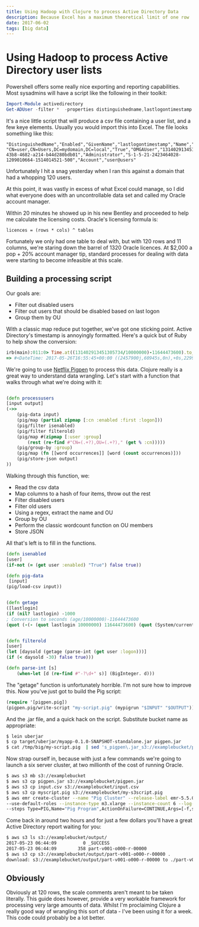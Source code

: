```yaml
---
title: Using Hadoop with Clojure to process Active Directory Data
description: Because Excel has a maximum theoretical limit of one row
date: 2017-06-02
tags: [big data]
---
```


# Using Hadoop to process Active Directory user lists

Powershell offers some really nice exporting and reporting capabilities. Most sysadmins will have a script like the following in their toolkit:

``` powershell
Import-Module activedirectory
Get-ADUser -filter *  -properties distinguishedname,lastlogontimestamp | export-csv -path .\Downloads\userlist.csv
```
It's a nice little script that will produce a csv file containing a user list, and a few keye elements. Usually you would import this into Excel. The file looks something like this:
```
"DistinguishedName","Enabled","GivenName","lastlogontimestamp","Name","ObjectClass","ObjectGUID","SamAccountName","SID","Surname","UserPrincipalName"
"CN=user,CN=Users,DC=mydomain,DC=local","True","OMGAUser","131402913451305734","Administrator","user","33df0732-43b8-4682-a214-b44d280bdb01","Administrator","S-1-5-21-2423464028-1209010664-1514014521-500","Account","user@users"
```

Unfortunately I hit a snag yesterday when I ran this against a domain that had a whopping 120 users.

At this point, it was vastly in excess of what Excel could manage, so I did what everyone does with an uncontrollable data set and called my Oracle account manager.

Within 20 minutes he showed up in his new Bentley and proceeded to help me calculate the licensing costs. Oracle's licensing formula is:

    licences = (rows * cols) ^ tables
Fortunately we only had one table to deal with, but with 120 rows and 11 columns, we're staring down the barrel of 1320 Oracle licences. At $2,000 a pop + 20% account manager tip, standard processes for dealing with data were starting to become infeasible at this scale.

## Building a processing script

Our goals are:

- Filter out disabled users
- Filter out users that should be disabled based on last logon
- Group them by OU

With a classic map reduce put together, we've got one sticking point. Active Directory's timestamp is annoyingly formatted. Here's a quick but of Ruby to help show the conversion:

``` ruby
irb(main):011:0> Time.at((131402913451305734/10000000)-11644473600).to_datetime
=> #<DateTime: 2017-05-26T16:55:45+00:00 ((2457900j,60945s,0n),+0s,2299161j)>
```

We're going to use [Netflix Pigpen](https://github.com/Netflix/PigPen/) to process this data. Clojure really is a great way to understand data wrangling. Let's start with a function that walks through what we're doing with it:

``` clojure

(defn processusers
[input output]
(->>
    (pig-data input)
    (pig/map (partial zipmap [:cn :enabled :first :logon]))
    (pig/filter isenabled)
    (pig/filter filterold)
    (pig/map #(zipmap [:user :group]
        (rest (re-find #"CN=(.+?),OU=(.+?)," (get % :cn)))))
    (pig/group-by :group)
    (pig/map (fn [[word occurrences]] [word (count occurrences)]))
    (pig/store-json output)
))
```
Walking through this function, we:
- Read the csv data
- Map columns to a hash of four items, throw out the rest
- Filter disabled users 
- Filter old users
- Using a regex, extract the name and OU
- Group by OU
- Perform the classic wordcount function on OU members
- Store JSON

All that's left is to fill in the functions.

```clojure
(defn isenabled
[user]
(if-not (= (get user :enabled) "True") false true))

(defn pig-data
 [input]
(pig/load-csv input))


(defn getage
([lastlogin]
(if (nil? lastlogin) -1000
; Conversion to seconds (age/10000000)-11644473600
(quot (-(- (quot lastlogin 10000000) 11644473600) (quot (System/currentTimeMillis) 1000)) 86400))))


(defn filterold
[user]
(let [daysold (getage (parse-int (get user :logon)))]
(if (< daysold -30) false true)))

(defn parse-int [s]
    (when-let [d (re-find #"-?\d+" s)] (BigInteger. d)))
```

The "getage" function is unfortunately horrible. I'm not sure how to improve this. Now you've just got to build the Pig script:

```clojure
(require '[pigpen.pig])
(pigpen.pig/write-script "my-script.pig" (mypigrun "$INPUT" "$OUTPUT"))
```

And the .jar file, and a quick hack on the script. Substitute bucket name as appropriate:

```bash
$ lein uberjar
$ cp target/uberjar/myapp-0.1.0-SNAPSHOT-standalone.jar pigpen.jar
$ cat /tmp/big/my-script.pig  | sed 's_pigpen\.jar_s3://examplebucket/pigpen.jar_' > my-s3script.pig
```

Now strap ourself in, because with just a few commands we're going to launch a six server cluster, at two millionth of the cost of running Oracle.

```bash
$ aws s3 mb s3://examplebucket
$ aws s3 cp pigpen.jar s3://examplebucket/pigpen.jar
$ aws s3 cp input.csv s3://examplebucket/input.csv
$ aws s3 cp myscript.pig s3://examplebucket/my-s3script.pig
$ aws emr create-cluster --name "Pig Cluster" --release-label emr-5.5.0 --applications Name=Pig \
--use-default-roles --instance-type m3.xlarge --instance-count 6 --log-uri s3://examplebucket --auto-terminate \
--steps Type=PIG,Name="Pig Program",ActionOnFailure=CONTINUE,Args=[-f,s3://examplebucket/my-s3script.pig,-p,INPUT=s3://examplebucket
```

Come back in around two hours and for just a few dollars you'll have a great Active Directory report waiting for you:

```bash
$ aws s3 ls s3://examplebucket/output/
2017-05-23 06:44:09          0 _SUCCESS
2017-05-23 06:44:09        358 part-v001-o000-r-00000
$ aws s3 cp s3://examplebucket/output/part-v001-o000-r-00000 .
download: s3://examplebucket/output/part-v001-o000-r-00000 to ./part-v001-o000-r-00000
```

## Obviously

Obviously at 120 rows, the scale comments aren't meant to be taken literally. This guide does however, provide a very workable framework for processing very large amounts of data.
Whilst I'm proclaiming Clojure a really good way of wrangling this sort of data - I've been using it for a week. This code could probably be a lot better.
